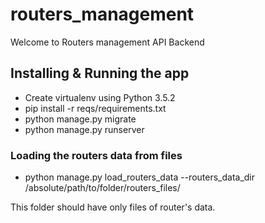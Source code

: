 # routers_management

Welcome to Routers management API Backend


## Installing & Running the app
* Create virtualenv using Python 3.5.2
* pip install -r reqs/requirements.txt
* python manage.py migrate
* python manage.py runserver

### Loading the routers data from files
* python manage.py load_routers_data --routers_data_dir /absolute/path/to/folder/routers_files/

This folder should have only files of router's data.
